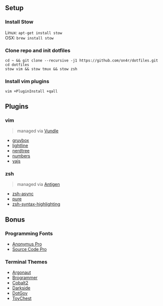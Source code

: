 ## Setup

### Install Stow

Linux: `apt-get install stow`  
OSX:   `brew install stow`

### Clone repo and init dotfiles

	cd ~ && git clone --recursive -j1 https://github.com/on4r/dotfiles.git
	cd dotfiles
	stow vim && stow tmux && stow zsh

### Install vim plugins

	vim +PluginInstall +qall

## Plugins

### vim

> managed via [Vundle](https://github.com/VundleVim/Vundle.vim)

* [gruvbox](https://github.com/morhetz/gruvbox)
* [lightline](https://github.com/itchyny/lightline.vim)
* [nerdtree](https://github.com/scrooloose/nerdtree)
* [numbers](https://github.com/myusuf3/numbers.vim)
* [yajs](https://github.com/othree/yajs.vim)

### zsh

> managed via [Antigen](https://github.com/zsh-users/antigen)

* [zsh-async](https://github.com/mafredri/zsh-async)
* [pure](https://github.com/sindresorhus/pure)
* [zsh-syntax-highlighting](https://github.com/zsh-users/zsh-syntax-highlighting)

## Bonus

### Programming Fonts

* [Anonymus Pro](https://www.marksimonson.com/fonts/view/anonymous-pro)
* [Source Code Pro](https://github.com/adobe-fonts/source-code-pro)

### Terminal Themes

* [Argonaut](https://github.com/lysyi3m/osx-terminal-themes#argonaut)
* [Brogrammer](https://github.com/lysyi3m/osx-terminal-themes#brogrammer)
* [Cobalt2](https://github.com/lysyi3m/osx-terminal-themes#cobalt2)
* [Darkside](https://github.com/lysyi3m/osx-terminal-themes#darkside)
* [DotGov](https://github.com/lysyi3m/osx-terminal-themes#dotgov)
* [ToyChest](https://github.com/lysyi3m/osx-terminal-themes#toychest)

